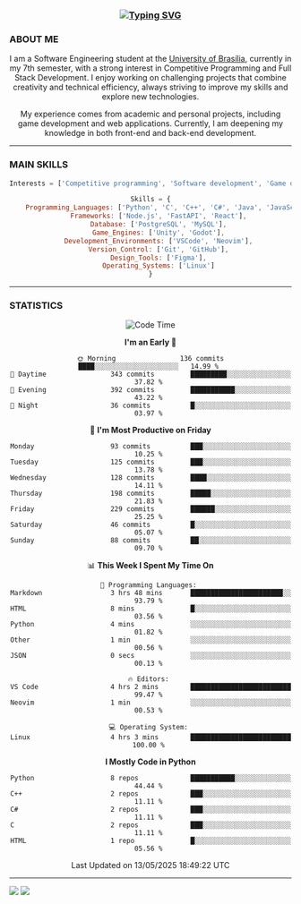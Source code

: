 <center>
<h3 align="center"> <a href="https://git.io/typing-svg"><img src="https://readme-typing-svg.demolab.com?font=Fira+Code&size=35&duration=4000&pause=1000&center=true&vCenter=true&width=500&height=70&lines=Hi+there!;I'm+Diego+Carlito!" alt="Typing SVG" /></a> </h3>

<h3 align="left"> ABOUT ME </h3>

I am a Software Engineering student at the [University of Brasília](https://international.unb.br/), currently in my 7th semester, with a strong interest in Competitive Programming and Full Stack Development. I enjoy working on challenging projects that combine creativity and technical efficiency, always striving to improve my skills and explore new technologies.  

My experience comes from academic and personal projects, including game development and web applications. Currently, I am deepening my knowledge in both front-end and back-end development.

---

<h3 align="left"> MAIN SKILLS </h3>

```javascript
Interests = ['Competitive programming', 'Software development', 'Game development', 'Artificial intelligence']

Skills = {
    Programming_Languages: ['Python', 'C', 'C++', 'C#', 'Java', 'JavaScript', 'HTML', 'CSS'],
    Frameworks: ['Node.js', 'FastAPI', 'React'],
    Database: ['PostgreSQL', 'MySQL'],
    Game_Engines: ['Unity', 'Godot'],
    Development_Environments: ['VSCode', 'Neovim'],
    Version_Control: ['Git', 'GitHub'],
    Design_Tools: ['Figma'],
    Operating_Systems: ['Linux']
}
```

---

<h3 align="left"> STATISTICS </h3>

<!--START_SECTION:waka-->
![Code Time](http://img.shields.io/badge/Code%20Time-120%20hrs%2050%20mins-blue)

**I'm an Early 🐤** 

```text
🌞 Morning                136 commits         ████░░░░░░░░░░░░░░░░░░░░░   14.99 % 
🌆 Daytime                343 commits         █████████░░░░░░░░░░░░░░░░   37.82 % 
🌃 Evening                392 commits         ███████████░░░░░░░░░░░░░░   43.22 % 
🌙 Night                  36 commits          █░░░░░░░░░░░░░░░░░░░░░░░░   03.97 % 
```
📅 **I'm Most Productive on Friday** 

```text
Monday                   93 commits          ███░░░░░░░░░░░░░░░░░░░░░░   10.25 % 
Tuesday                  125 commits         ███░░░░░░░░░░░░░░░░░░░░░░   13.78 % 
Wednesday                128 commits         ████░░░░░░░░░░░░░░░░░░░░░   14.11 % 
Thursday                 198 commits         █████░░░░░░░░░░░░░░░░░░░░   21.83 % 
Friday                   229 commits         ██████░░░░░░░░░░░░░░░░░░░   25.25 % 
Saturday                 46 commits          █░░░░░░░░░░░░░░░░░░░░░░░░   05.07 % 
Sunday                   88 commits          ██░░░░░░░░░░░░░░░░░░░░░░░   09.70 % 
```


📊 **This Week I Spent My Time On** 

```text
💬 Programming Languages: 
Markdown                 3 hrs 48 mins       ███████████████████████░░   93.79 % 
HTML                     8 mins              █░░░░░░░░░░░░░░░░░░░░░░░░   03.56 % 
Python                   4 mins              ░░░░░░░░░░░░░░░░░░░░░░░░░   01.82 % 
Other                    1 min               ░░░░░░░░░░░░░░░░░░░░░░░░░   00.56 % 
JSON                     0 secs              ░░░░░░░░░░░░░░░░░░░░░░░░░   00.13 % 

🔥 Editors: 
VS Code                  4 hrs 2 mins        █████████████████████████   99.47 % 
Neovim                   1 min               ░░░░░░░░░░░░░░░░░░░░░░░░░   00.53 % 

💻 Operating System: 
Linux                    4 hrs 3 mins        █████████████████████████   100.00 % 
```

**I Mostly Code in Python** 

```text
Python                   8 repos             ███████████░░░░░░░░░░░░░░   44.44 % 
C++                      2 repos             ███░░░░░░░░░░░░░░░░░░░░░░   11.11 % 
C#                       2 repos             ███░░░░░░░░░░░░░░░░░░░░░░   11.11 % 
C                        2 repos             ███░░░░░░░░░░░░░░░░░░░░░░   11.11 % 
HTML                     1 repo              █░░░░░░░░░░░░░░░░░░░░░░░░   05.56 % 
```




 Last Updated on 13/05/2025 18:49:22 UTC
<!--END_SECTION:waka-->

---
<div align="left"> 
  <a href = "mailto:diego.carlito01@gmail.com"><img src="https://img.shields.io/badge/-Gmail-%23333?style=for-the-badge&logo=gmail&logoColor=white" target="_blank"></a>
  <a href="https://www.linkedin.com/in/diegocarlito" target="_blank"><img src="https://img.shields.io/badge/-LinkedIn-%230077B5?style=for-the-badge&logo=linkedin&logoColor=white" target="_blank"></a> 
</div>
</center>
